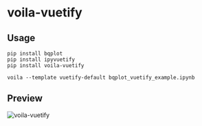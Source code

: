 # voila-vuetify

## Usage
```
pip install bqplot
pip install ipyvuetify
pip install voila-vuetify

voila --template vuetify-default bqplot_vuetify_example.ipynb
```

## Preview

![voila-vuetify](https://user-images.githubusercontent.com/46192475/59274938-9c144f00-8c5b-11e9-961e-c33854b6e50a.gif)
